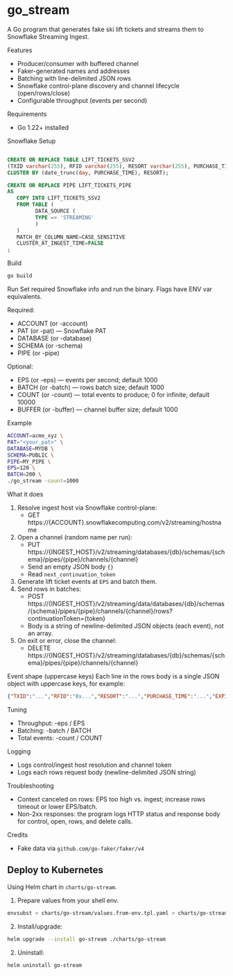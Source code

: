 go_stream
====================

A Go program that generates fake ski lift tickets and streams them to Snowflake Streaming Ingest.

Features
- Producer/consumer with buffered channel
- Faker-generated names and addresses
- Batching with line-delimited JSON rows
- Snowflake control-plane discovery and channel lifecycle (open/rows/close)
- Configurable throughput (events per second)

Requirements
- Go 1.22+ installed

Snowflake Setup

```sql

CREATE OR REPLACE TABLE LIFT_TICKETS_SSV2
(TXID varchar(255), RFID varchar(255), RESORT varchar(255), PURCHASE_TIME datetime, EXPIRATION_TIME date, DAYS number, NAME varchar(255), ADDRESS variant, PHONE varchar(255), EMAIL varchar(255), EMERGENCY_CONTACT variant, EVENT_TS NUMBER) 
CLUSTER BY (date_trunc(day, PURCHASE_TIME), RESORT);

CREATE OR REPLACE PIPE LIFT_TICKETS_PIPE
AS
   COPY INTO LIFT_TICKETS_SSV2
   FROM TABLE (
         DATA_SOURCE (
         TYPE => 'STREAMING'
         )
   )
   MATCH_BY_COLUMN_NAME=CASE_SENSITIVE
   CLUSTER_AT_INGEST_TIME=FALSE
;
```


Build
```bash
go build
```

Run
Set required Snowflake info and run the binary. Flags have ENV var equivalents.

Required:
- ACCOUNT (or -account)
- PAT (or -pat) — Snowflake PAT
- DATABASE (or -database)
- SCHEMA (or -schema)
- PIPE (or -pipe)

Optional:
- EPS (or -eps) — events per second; default 1000
- BATCH (or -batch) — rows batch size; default 1000
- COUNT (or -count) — total events to produce; 0 for infinite; default 10000
- BUFFER (or -buffer) — channel buffer size; default 1000

Example
```bash
ACCOUNT=acme_xyz \
PAT="<your_pat>" \
DATABASE=MYDB \
SCHEMA=PUBLIC \
PIPE=MY_PIPE \
EPS=120 \
BATCH=200 \
./go_stream -count=1000
```

What it does
1. Resolve ingest host via Snowflake control-plane:
   - GET https://{ACCOUNT}.snowflakecomputing.com/v2/streaming/hostname
2. Open a channel (random name per run):
   - PUT https://{INGEST_HOST}/v2/streaming/databases/{db}/schemas/{schema}/pipes/{pipe}/channels/{channel}
   - Send an empty JSON body `{}`
   - Read `next_continuation_token`
3. Generate lift ticket events at `EPS` and batch them.
4. Send rows in batches:
   - POST https://{INGEST_HOST}/v2/streaming/data/databases/{db}/schemas/{schema}/pipes/{pipe}/channels/{channel}/rows?continuationToken={token}
   - Body is a string of newline-delimited JSON objects (each event), not an array.
5. On exit or error, close the channel:
   - DELETE https://{INGEST_HOST}/v2/streaming/databases/{db}/schemas/{schema}/pipes/{pipe}/channels/{channel}

Event shape (uppercase keys)
Each line in the rows body is a single JSON object with uppercase keys, for example:
```json
{"TXID":"...","RFID":"0x...","RESORT":"...","PURCHASE_TIME":"...","EXPIRATION_TIME":"...","DAYS":3,"NAME":"...","ADDRESS":{"STREET_ADDRESS":"...","CITY":"...","STATE":"...","POSTALCODE":"..."},"PHONE":"...","EMAIL":"...","EMERGENCY_CONTACT":{"NAME":"...","PHONE":"..."}}
```

Tuning
- Throughput: -eps / EPS
- Batching: -batch / BATCH
- Total events: -count / COUNT

Logging
- Logs control/ingest host resolution and channel token
- Logs each rows request body (newline-delimited JSON string)

Troubleshooting
- Context canceled on rows: EPS too high vs. ingest; increase rows timeout or lower EPS/batch.
- Non-2xx responses: the program logs HTTP status and response body for control, open, rows, and delete calls.

Credits
- Fake data via `github.com/go-faker/faker/v4`


Deploy to Kubernetes
--------------------

Using Helm chart in `charts/go-stream`.

1) Prepare values from your shell env.
```bash
envsubst < charts/go-stream/values.from-env.tpl.yaml > charts/go-stream/values.yaml
```
2) Install/upgrade:
```bash
helm upgrade --install go-stream ./charts/go-stream
```

2) Uninstall:
```bash
helm uninstall go-stream
```